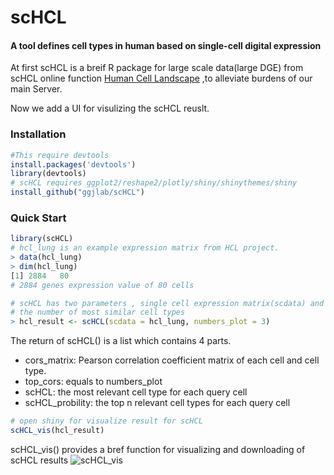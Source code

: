 # scHCL

####  A tool defines cell types in human based on single-cell digital expression

At first scHCL  is a breif R package for large scale data(large DGE) from scHCL online function [Human Cell Landscape](http://bis.zju.edu.cn/HCL)  ,to alleviate burdens of our main Server. 

Now we add a UI for visulizing the scHCL reuslt. 
### Installation

```R
#This require devtools  
install.packages('devtools')
library(devtools)
# scHCL requires ggplot2/reshape2/plotly/shiny/shinythemes/shiny
install_github("ggjlab/scHCL")
```

### Quick Start

```R
library(scHCL)
# hcl_lung is an example expression matrix from HCL project.
> data(hcl_lung)
> dim(hcl_lung)
[1] 2884   80
# 2884 genes expression value of 80 cells

# scHCL has two parameters , single cell expression matrix(scdata) and 
# the number of most similar cell types
> hcl_result <- scHCL(scdata = hcl_lung, numbers_plot = 3)

```
The return of scHCL() is a list which contains 4 parts.
* cors_matrix: Pearson correlation coefficient matrix of each cell and cell type.
* top_cors: equals to numbers_plot 
* scHCL: the most relevant cell type for each query cell
* scHCL_probility: the top n relevant cell types for each query cell

```R
# open shiny for visualize result for scHCL
scHCL_vis(hcl_result)
```

scHCL_vis() provides a bref function for visualizing and downloading of scHCL results
![scHCL_vis](http://bis.zju.edu.cn/HCL/assets/img/scHCL.png)
